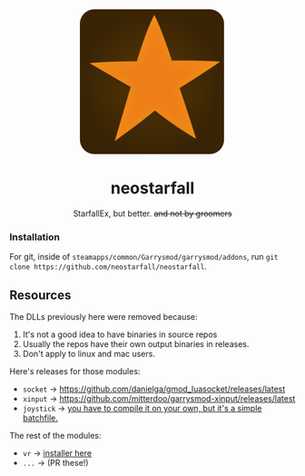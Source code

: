<div align="center">
    <img src="./branding/neostarfall_logo_512x512.png" width="256" height="256" />
    <h1>neostarfall</h1>
    <p>StarfallEx, but better. <s>and not by groomers</s></p>
</div>

### Installation

For git, inside of `steamapps/common/Garrysmod/garrysmod/addons`, run ``git clone https://github.com/neostarfall/neostarfall``.

## Resources

The DLLs previously here were removed because:
1. It's not a good idea to have binaries in source repos
2. Usually the repos have their own output binaries in releases.
3. Don't apply to linux and mac users.

Here's releases for those modules:
- `socket` -> https://github.com/danielga/gmod_luasocket/releases/latest
- `xinput` -> https://github.com/mitterdoo/garrysmod-xinput/releases/latest
- `joystick` -> [you have to compile it on your own, but it's a simple batchfile.](https://github.com/MattJeanes/Joystick-Module)

The rest of the modules:
- `vr` -> [installer here](https://github.com/catsethecat/vrmod-module/releases/tag/v21)
- `...` -> (PR these!)